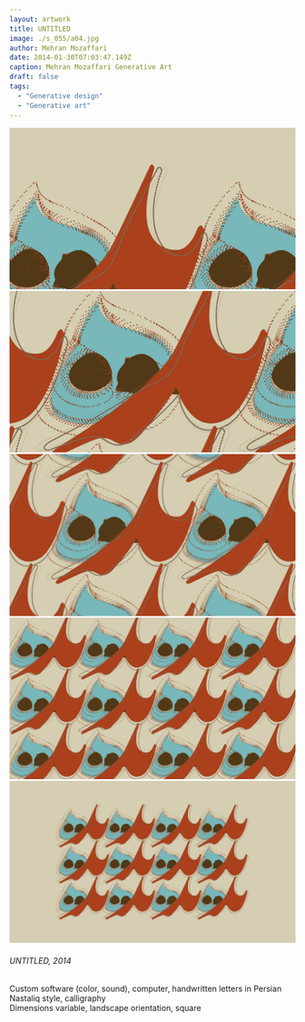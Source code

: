 ```yaml
---
layout: artwork
title: UNTITLED
image: ./s_055/a04.jpg
author: Mehran Mozaffari
date: 2014-01-30T07:03:47.149Z
caption: Mehran Mozaffari Generative Art
draft: false
tags: 
  - "Generative design"
  - "Generative art"
---
```


![UNTITLED - Mehran Mozaffari Generative Art](./s_055/a01.jpg)
![UNTITLED - Mehran Mozaffari Generative Art](./s_055/a02.jpg)
![UNTITLED - Mehran Mozaffari Generative Art](./s_055/a03.jpg)
![UNTITLED - Mehran Mozaffari Generative Art](./s_055/a04.jpg)
![UNTITLED - Mehran Mozaffari Generative Art](./s_055/a05.jpg) 


###### UNTITLED, 2014
Custom software (color, sound), computer, handwritten letters in Persian Nastaliq style, calligraphy <br>
Dimensions variable, landscape orientation, square